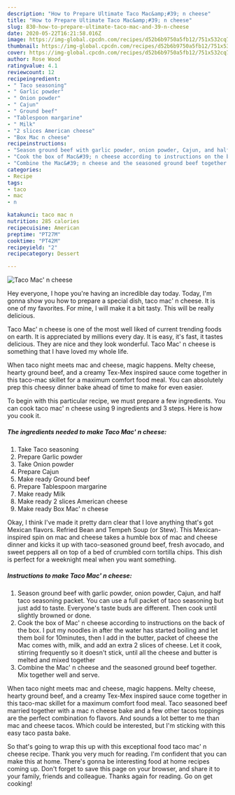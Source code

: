 ```yaml
---
description: "How to Prepare Ultimate Taco Mac&amp;#39; n cheese"
title: "How to Prepare Ultimate Taco Mac&amp;#39; n cheese"
slug: 830-how-to-prepare-ultimate-taco-mac-and-39-n-cheese
date: 2020-05-22T16:21:58.016Z
image: https://img-global.cpcdn.com/recipes/d52b6b9750a5fb12/751x532cq70/taco-mac-n-cheese-recipe-main-photo.jpg
thumbnail: https://img-global.cpcdn.com/recipes/d52b6b9750a5fb12/751x532cq70/taco-mac-n-cheese-recipe-main-photo.jpg
cover: https://img-global.cpcdn.com/recipes/d52b6b9750a5fb12/751x532cq70/taco-mac-n-cheese-recipe-main-photo.jpg
author: Rose Wood
ratingvalue: 4.1
reviewcount: 12
recipeingredient:
- " Taco seasoning"
- " Garlic powder"
- " Onion powder"
- " Cajun"
- " Ground beef"
- "Tablespoon margarine"
- " Milk"
- "2 slices American cheese"
- "Box Mac n cheese"
recipeinstructions:
- "Season ground beef with garlic powder, onion powder, Cajun, and half taco seasoning packet. You can use a full packet of taco seasoning but just add to taste. Everyone&#39;s taste buds are different. Then cook until slightly browned or done."
- "Cook the box of Mac&#39; n cheese according to instructions on the back of the box. I put my noodles in after the water has started boiling and let them boil for 10minutes, then I add in the butter, packet of cheese the Mac comes with, milk, and add an extra 2 slices of cheese. Let it cook, stirring frequently so it doesn&#39;t stick, until all the cheese and butter is melted and mixed together"
- "Combine the Mac&#39; n cheese and the seasoned ground beef together. Mix together well and serve."
categories:
- Recipe
tags:
- taco
- mac
- n

katakunci: taco mac n 
nutrition: 285 calories
recipecuisine: American
preptime: "PT27M"
cooktime: "PT42M"
recipeyield: "2"
recipecategory: Dessert

---
```



![Taco Mac&#39; n cheese](https://img-global.cpcdn.com/recipes/d52b6b9750a5fb12/751x532cq70/taco-mac-n-cheese-recipe-main-photo.jpg)

Hey everyone, I hope you're having an incredible day today. Today, I'm gonna show you how to prepare a special dish, taco mac&#39; n cheese. It is one of my favorites. For mine, I will make it a bit tasty. This will be really delicious.

Taco Mac&#39; n cheese is one of the most well liked of current trending foods on earth. It is appreciated by millions every day. It is easy, it's fast, it tastes delicious. They are nice and they look wonderful. Taco Mac&#39; n cheese is something that I have loved my whole life.

When taco night meets mac and cheese, magic happens. Melty cheese, hearty ground beef, and a creamy Tex-Mex inspired sauce come together in this taco-mac skillet for a maximum comfort food meal. You can absolutely prep this cheesy dinner bake ahead of time to make for even easier.


To begin with this particular recipe, we must prepare a few ingredients. You can cook taco mac&#39; n cheese using 9 ingredients and 3 steps. Here is how you cook it.

<!--inarticleads1-->

##### The ingredients needed to make Taco Mac&#39; n cheese:

1. Take  Taco seasoning
1. Prepare  Garlic powder
1. Take  Onion powder
1. Prepare  Cajun
1. Make ready  Ground beef
1. Prepare Tablespoon margarine
1. Make ready  Milk
1. Make ready 2 slices American cheese
1. Make ready Box Mac&#39; n cheese


Okay, I think I&#39;ve made it pretty darn clear that I love anything that&#39;s got Mexican flavors. Refried Bean and Tempeh Soup (or Stew). This Mexican-inspired spin on mac and cheese takes a humble box of mac and cheese dinner and kicks it up with taco-seasoned ground beef, fresh avocado, and sweet peppers all on top of a bed of crumbled corn tortilla chips. This dish is perfect for a weeknight meal when you want something. 

<!--inarticleads2-->

##### Instructions to make Taco Mac&#39; n cheese:

1. Season ground beef with garlic powder, onion powder, Cajun, and half taco seasoning packet. You can use a full packet of taco seasoning but just add to taste. Everyone&#39;s taste buds are different. Then cook until slightly browned or done.
1. Cook the box of Mac&#39; n cheese according to instructions on the back of the box. I put my noodles in after the water has started boiling and let them boil for 10minutes, then I add in the butter, packet of cheese the Mac comes with, milk, and add an extra 2 slices of cheese. Let it cook, stirring frequently so it doesn&#39;t stick, until all the cheese and butter is melted and mixed together
1. Combine the Mac&#39; n cheese and the seasoned ground beef together. Mix together well and serve.


When taco night meets mac and cheese, magic happens. Melty cheese, hearty ground beef, and a creamy Tex-Mex inspired sauce come together in this taco-mac skillet for a maximum comfort food meal. Taco seasoned beef married together with a mac n cheese bake and a few other tacos toppings are the perfect combination fo flavors. And sounds a lot better to me than mac and cheese tacos. Which could be interested, but I&#39;m sticking with this easy taco pasta bake. 

So that's going to wrap this up with this exceptional food taco mac&#39; n cheese recipe. Thank you very much for reading. I'm confident that you can make this at home. There's gonna be interesting food at home recipes coming up. Don't forget to save this page on your browser, and share it to your family, friends and colleague. Thanks again for reading. Go on get cooking!
